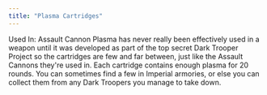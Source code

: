 ```yaml
---
title: "Plasma Cartridges"
---
```


Used In: Assault Cannon
Plasma has never really been effectively used in a weapon until it was developed as part of the top secret Dark Trooper Project so the cartridges are few and far between, just like the Assault Cannons they're used in. Each cartridge contains enough plasma for 20 rounds. You can sometimes find a few in Imperial armories, or else you can collect them from any Dark Troopers you manage to take down.